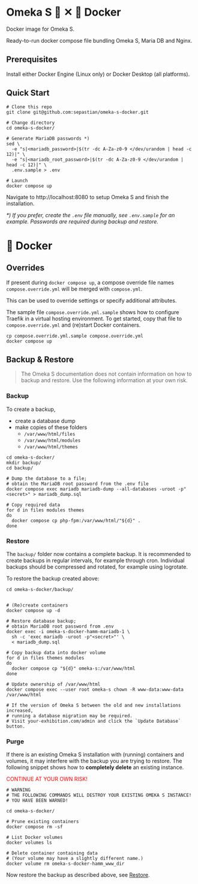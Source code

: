 # Omeka S 🏢 ✕ 🐳 Docker

Docker image for Omeka S.

Ready-to-run docker compose file bundling Omeka S, Maria DB and Nginx.

## Prerequisites

Install either Docker Engine (Linux only) or Docker Desktop (all platforms).

## Quick Start

```shell
# Clone this repo
git clone git@github.com:sepastian/omeka-s-docker.git

# Change directory
cd omeka-s-docker/

# Generate MariaDB passwords *)
sed \
  -e "s|<mariadb_password>|$(tr -dc A-Za-z0-9 </dev/urandom | head -c 12)|" \
  -e "s|<mariadb_root_password>|$(tr -dc A-Za-z0-9 </dev/urandom | head -c 12)|" \
  .env.sample > .env

# Launch
docker compose up
```

Navigate to http://localhost:8080 to setup Omeka S and finish the installation.

_*) If you prefer, create the `.env` file manually, see `.env.sample` for an example. Passwords are required during backup and restore._

# 🐳 Docker

## Overrides

If present during `docker compose up`, a compose override file names `compose.override.yml` will be merged with `compose.yml`.

This can be used to override settings or specify additional attributes.

The sample file `compose.override.yml.sample` shows how to configure Traefik in a virtual hosting environment.
To get started, copy that file to `compose.override.yml` and (re)start Docker containers.

```shell
cp compose.override.yml.sample compose.override.yml
docker compose up
```

## Backup & Restore

> The Omeka S documentation does not contain information on how to backup and restore. Use the following information at your own risk.

### Backup

To create a backup,
  * create a database dump
  * make copies of these folders
    * `/var/www/html/files`
    * `/var/www/html/modules`
    * `/var/www/html/themes`

```shell
cd omeka-s-docker/
mkdir backup/
cd backup/

# Dump the database to a file;
# obtain the MariaDB root password from the .env file 
docker compose exec mariadb mariadb-dump --all-databases -uroot -p"<secret>" > mariadb_dump.sql

# Copy required data
for d in files modules themes
do
  docker compose cp php-fpm:/var/www/html/"${d}" .
done
```

### Restore

The `backup/` folder now contains a complete backup.
It is recommended to create backups in regular intervals, for example through cron.
Individual backups should be compressed and rotated, for example using logrotate.

To restore the backup created above:

```shell
cd omeka-s-docker/backup/


# (Re)create containers
docker compose up -d

# Restore database backup;
# obtain MariaDB root password from .env
docker exec -i omeka-s-docker-hamm-mariadb-1 \
  sh -c 'exec mariadb -uroot -p"<secret>"' \
  < mariadb_dump.sql

# Copy backup data into docker volume
for d in files themes modules
do
  docker compose cp "${d}" omeka-s:/var/www/html
done

# Update ownership of /var/www/html
docker compose exec --user root omeka-s chown -R www-data:www-data /var/www/html

# If the version of Omeka S between the old and new installations increased,
# running a database migration may be required.
# Visit your-exhibition.com/admin and click the `Update Database` button.
```

### Purge

If there is an existing Omeka S installation with (running) containers and volumes,
it may interfere with the backup you are trying to restore.
The following snippet shows how to **completely delete** an existing instance.

<font color="#ff0000">CONTINUE AT YOUR OWN RISK!</font>

```shell
# WARNING
# THE FOLLOWING COMMANDS WILL DESTROY YOUR EXISTING OMEKA S INSTANCE!
# YOU HAVE BEEN WARNED!

cd omeka-s-docker/

# Prune existing containers
docker compose rm -sf

# List Docker volumes
docker volumes ls

# Delete container containing data
# (Your volume may have a slightly different name.)
docker volume rm omeka-s-docker-hamm_www_dir
```

Now restore the backup as described above, see [Restore](#restore).

